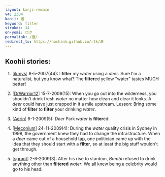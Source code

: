 ```yaml
---
layout: kanji-remain
v4: 2304
kanji: 漉
keyword: filter
strokes: 14
on-yomi: ロク
permalink: /漉/
redirect_to: https://hochanh.github.io/rtk/漉
---
```


## Koohii stories: 

1) [<a href="http://kanji.koohii.com/profile/ikmys">ikmys</a>] 8-5-2007(44): I<strong> filter</strong> my <em>water</em> using a <em>deer</em>. Sure I&#039;m a naturalist, but you know what? The<strong> filter</strong>ed yellow &quot;water&quot; tastes MUCH better!

2) [<a href="http://kanji.koohii.com/profile/DrWarrior12">DrWarrior12</a>] 15-7-2009(15): When you go out into the wilderness, you shouldn&#039;t drink fresh <em>water</em> no matter how clean and clear it looks. A <em>deer</em> could have just crapped in it a mile upstream. Lesson: Bring some kind of<strong> filter</strong> to<strong> filter</strong> your drinking <em>water</em>.

3) [<a href="http://kanji.koohii.com/profile/Aerin">Aerin</a>] 9-1-2009(5): <em>Deer</em> Park <em>water</em> is<strong> filter</strong>ed.

4) [<a href="http://kanji.koohii.com/profile/Meconium">Meconium</a>] 24-11-2009(4): During the <em>water</em> quality crisis in Sydney in 1998, the government knew they had to change the infrastructure. When a <em>deer</em> came out of a household tap, one politician came up with the idea that they should start with a <strong>filter</strong>, so at least the big stuff wouldn&#039;t get through.

5) [<a href="http://kanji.koohii.com/profile/sgrant">sgrant</a>] 2-6-2009(3): After his rise to stardom, <em>Bambi</em> refused to drink anything other than <strong>filtered</strong> <em>water</em>. We all knew being a celebrity would go to his head.

